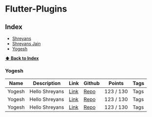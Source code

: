 # Flutter-Plugins

## Index

- [Shreyans](#Shreyans)
- [Shreyans Jain](#Shreyans-Jain)
- [Yogesh](#Yogesh)

**[⬆ Back to Index](#index)**

### Yogesh

| Name   | Description    | Link                      | Github                    | Points    | Tags |
| ------ | -------------- | ------------------------- | ------------------------- | --------- | ---- |
| Yogesh | Hello Shreyans | [Link](http://github.com) | [Repo](http://github.com) | 123 / 130 | Tags |
| Yogesh | Hello Shreyans | [Link](http://github.com) | [Repo](http://github.com) | 123 / 130 | Tags |
| Yogesh | Hello Shreyans | [Link](http://github.com) | [Repo](http://github.com) | 123 / 130 | Tags |
